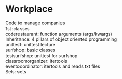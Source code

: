 # Workplace
Code to manage companies<br />
1st :classes<br />
coderestaurant: function arguments (args/kwargs)<br />
Inheritance: 4 pillars of object oriented programming<br />
unittest: unittest lecture<br />
surfshop: basic classes<br />
testsurfshop: unittest for surfshop<br />
classroomorganizer: itertools<br />
eventcoordinator: itertools and reads txt files<br />
Sets: sets
